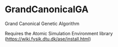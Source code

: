 # GrandCanonicalGA
Grand Canonical Genetic Algorithm

Requires the Atomic Simulation Environment library (https://wiki.fysik.dtu.dk/ase/install.html)
